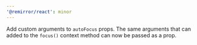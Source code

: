 ```yaml
---
'@remirror/react': minor
---
```


Add custom arguments to `autoFocus` props. The same arguments that can added to the `focus()` context method
can now be passed as a prop.
